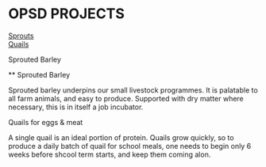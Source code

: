 # OPSD PROJECTS

<a href="#sprouts">Sprouts</a><br>
<a href="#quails">Quails</a><br>

<a name="sprouts">Sprouted Barley</a>


** Sprouted Barley 

Sprouted barley underpins our small livestock programmes. It is palatable to all farm animals, and easy to produce. Supported with dry matter where necessary, this is in itself a job incubator.

<a name="quails">Quails for eggs & meat</a>

A single quail is an ideal portion of protein. Quails grow quickly, so to produce a daily batch of quail for school meals, one needs to begin only 6 weeks before shcool term starts, and keep them coming alon.

